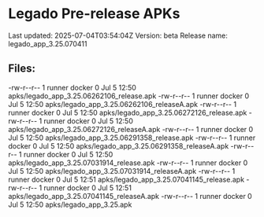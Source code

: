 # Legado Pre-release APKs
Last updated: 2025-07-04T03:54:04Z
Version: beta
Release name: legado_app_3.25.070411
## Files:
-rw-r--r-- 1 runner docker 0 Jul  5 12:50 apks/legado_app_3.25.06262106_release.apk
-rw-r--r-- 1 runner docker 0 Jul  5 12:50 apks/legado_app_3.25.06262106_releaseA.apk
-rw-r--r-- 1 runner docker 0 Jul  5 12:50 apks/legado_app_3.25.06272126_release.apk
-rw-r--r-- 1 runner docker 0 Jul  5 12:50 apks/legado_app_3.25.06272126_releaseA.apk
-rw-r--r-- 1 runner docker 0 Jul  5 12:50 apks/legado_app_3.25.06291358_release.apk
-rw-r--r-- 1 runner docker 0 Jul  5 12:50 apks/legado_app_3.25.06291358_releaseA.apk
-rw-r--r-- 1 runner docker 0 Jul  5 12:50 apks/legado_app_3.25.07031914_release.apk
-rw-r--r-- 1 runner docker 0 Jul  5 12:50 apks/legado_app_3.25.07031914_releaseA.apk
-rw-r--r-- 1 runner docker 0 Jul  5 12:51 apks/legado_app_3.25.07041145_release.apk
-rw-r--r-- 1 runner docker 0 Jul  5 12:51 apks/legado_app_3.25.07041145_releaseA.apk
-rw-r--r-- 1 runner docker 0 Jul  5 12:50 apks/legado_app_3.25.apk
